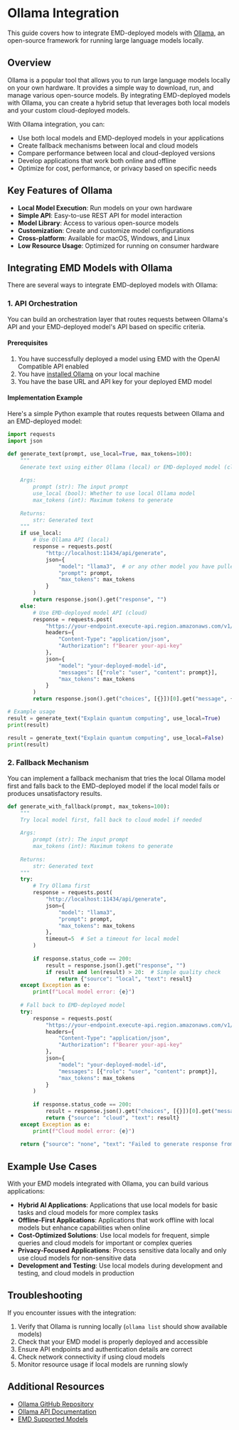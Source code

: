 # Ollama Integration

This guide covers how to integrate EMD-deployed models with [Ollama](https://github.com/ollama/ollama), an open-source framework for running large language models locally.

## Overview

Ollama is a popular tool that allows you to run large language models locally on your own hardware. It provides a simple way to download, run, and manage various open-source models. By integrating EMD-deployed models with Ollama, you can create a hybrid setup that leverages both local models and your custom cloud-deployed models.

With Ollama integration, you can:
- Use both local models and EMD-deployed models in your applications
- Create fallback mechanisms between local and cloud models
- Compare performance between local and cloud-deployed versions
- Develop applications that work both online and offline
- Optimize for cost, performance, or privacy based on specific needs

## Key Features of Ollama

- **Local Model Execution**: Run models on your own hardware
- **Simple API**: Easy-to-use REST API for model interaction
- **Model Library**: Access to various open-source models
- **Customization**: Create and customize model configurations
- **Cross-platform**: Available for macOS, Windows, and Linux
- **Low Resource Usage**: Optimized for running on consumer hardware

## Integrating EMD Models with Ollama

There are several ways to integrate EMD-deployed models with Ollama:

### 1. API Orchestration

You can build an orchestration layer that routes requests between Ollama's API and your EMD-deployed model's API based on specific criteria.

#### Prerequisites

1. You have successfully deployed a model using EMD with the OpenAI Compatible API enabled
2. You have [installed Ollama](https://github.com/ollama/ollama#installation) on your local machine
3. You have the base URL and API key for your deployed EMD model

#### Implementation Example

Here's a simple Python example that routes requests between Ollama and an EMD-deployed model:

```python
import requests
import json

def generate_text(prompt, use_local=True, max_tokens=100):
    """
    Generate text using either Ollama (local) or EMD-deployed model (cloud)
    
    Args:
        prompt (str): The input prompt
        use_local (bool): Whether to use local Ollama model
        max_tokens (int): Maximum tokens to generate
        
    Returns:
        str: Generated text
    """
    if use_local:
        # Use Ollama API (local)
        response = requests.post(
            "http://localhost:11434/api/generate",
            json={
                "model": "llama3",  # or any other model you have pulled
                "prompt": prompt,
                "max_tokens": max_tokens
            }
        )
        return response.json().get("response", "")
    else:
        # Use EMD-deployed model API (cloud)
        response = requests.post(
            "https://your-endpoint.execute-api.region.amazonaws.com/v1/chat/completions",
            headers={
                "Content-Type": "application/json",
                "Authorization": f"Bearer your-api-key"
            },
            json={
                "model": "your-deployed-model-id",
                "messages": [{"role": "user", "content": prompt}],
                "max_tokens": max_tokens
            }
        )
        return response.json().get("choices", [{}])[0].get("message", {}).get("content", "")

# Example usage
result = generate_text("Explain quantum computing", use_local=True)
print(result)

result = generate_text("Explain quantum computing", use_local=False)
print(result)
```

### 2. Fallback Mechanism

You can implement a fallback mechanism that tries the local Ollama model first and falls back to the EMD-deployed model if the local model fails or produces unsatisfactory results.

```python
def generate_with_fallback(prompt, max_tokens=100):
    """
    Try local model first, fall back to cloud model if needed
    
    Args:
        prompt (str): The input prompt
        max_tokens (int): Maximum tokens to generate
        
    Returns:
        str: Generated text
    """
    try:
        # Try Ollama first
        response = requests.post(
            "http://localhost:11434/api/generate",
            json={
                "model": "llama3",
                "prompt": prompt,
                "max_tokens": max_tokens
            },
            timeout=5  # Set a timeout for local model
        )
        
        if response.status_code == 200:
            result = response.json().get("response", "")
            if result and len(result) > 20:  # Simple quality check
                return {"source": "local", "text": result}
    except Exception as e:
        print(f"Local model error: {e}")
    
    # Fall back to EMD-deployed model
    try:
        response = requests.post(
            "https://your-endpoint.execute-api.region.amazonaws.com/v1/chat/completions",
            headers={
                "Content-Type": "application/json",
                "Authorization": f"Bearer your-api-key"
            },
            json={
                "model": "your-deployed-model-id",
                "messages": [{"role": "user", "content": prompt}],
                "max_tokens": max_tokens
            }
        )
        
        if response.status_code == 200:
            result = response.json().get("choices", [{}])[0].get("message", {}).get("content", "")
            return {"source": "cloud", "text": result}
    except Exception as e:
        print(f"Cloud model error: {e}")
    
    return {"source": "none", "text": "Failed to generate response from both local and cloud models."}
```

## Example Use Cases

With your EMD models integrated with Ollama, you can build various applications:

- **Hybrid AI Applications**: Applications that use local models for basic tasks and cloud models for more complex tasks
- **Offline-First Applications**: Applications that work offline with local models but enhance capabilities when online
- **Cost-Optimized Solutions**: Use local models for frequent, simple queries and cloud models for important or complex queries
- **Privacy-Focused Applications**: Process sensitive data locally and only use cloud models for non-sensitive data
- **Development and Testing**: Use local models during development and testing, and cloud models in production

## Troubleshooting

If you encounter issues with the integration:

1. Verify that Ollama is running locally (`ollama list` should show available models)
2. Check that your EMD model is properly deployed and accessible
3. Ensure API endpoints and authentication details are correct
4. Check network connectivity if using cloud models
5. Monitor resource usage if local models are running slowly

## Additional Resources

- [Ollama GitHub Repository](https://github.com/ollama/ollama)
- [Ollama API Documentation](https://github.com/ollama/ollama/blob/main/docs/api.md)
- [EMD Supported Models](supported_models.md)
